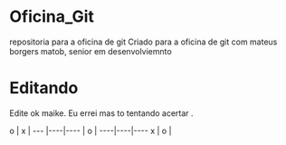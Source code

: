 # Oficina_Git
repositoria para a oficina de git
Criado para a oficina de git com mateus borgers matob, senior em desenvolviemnto 



# Editando
Edite ok maike.
    Eu errei mas to tentando acertar .

  o | x  | 
--- |----|----
    |  o | 
----|----|----
  x |  o |
